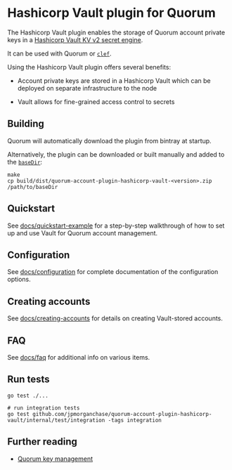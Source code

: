 # Hashicorp Vault plugin for Quorum

The Hashicorp Vault plugin enables the storage of Quorum account private keys in a [Hashicorp Vault KV v2 secret engine](https://www.vaultproject.io/docs/secrets/kv/kv-v2/).  

It can be used with Quorum or [`clef`](https://docs.goquorum.consensys.net/en/latest/HowTo/ManageKeys/clef/#extending-with-account-plugins). 

Using the Hashicorp Vault plugin offers several benefits:

* Account private keys are stored in a Hashicorp Vault which can be deployed on separate infrastructure to the node  

* Vault allows for fine-grained access control to secrets 

## Building
Quorum will automatically download the plugin from bintray at startup.  

Alternatively, the plugin can be downloaded or built manually and added to the [`baseDir`](https://docs.goquorum.consensys.net/en/latest/HowTo/Configure/Plugins/):
```shell
make
cp build/dist/quorum-account-plugin-hashicorp-vault-<version>.zip /path/to/baseDir
```

## Quickstart
See [docs/quickstart-example](docs/quickstart-example.md) for a step-by-step walkthrough of how to set up and use Vault for Quorum account management. 

## Configuration
See [docs/configuration](docs/configuration.md) for complete documentation of the configuration options.

## Creating accounts
See [docs/creating-accounts](docs/creating-accounts.md) for details on creating Vault-stored accounts.

## FAQ
See [docs/faq](docs/faq.md) for additional info on various items. 

## Run tests
```shell
go test ./...

# run integration tests
go test github.com/jpmorganchase/quorum-account-plugin-hashicorp-vault/internal/test/integration -tags integration
```

## Further reading
* [Quorum key management](https://docs.goquorum.consensys.net/en/latest/HowTo/ManageKeys/ManagingKeys/)
